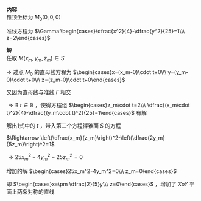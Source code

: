 **内容**  
锥顶坐标为 $M_0(0,0,0)$  
  
准线方程为 $\Gamma:\begin{cases}\dfrac{x^2}{4}-\dfrac{y^2}{25}=1\\\ z=2\end{cases}$  
  
**解**  
任取 $M(x_m,y_m,z_m)\in S$  
  
$\Rightarrow$ 过点 $M_0$ 的直母线方程为 $\begin{cases}x=(x_m-0)\cdot t+0\\\ y=(y_m-0)\cdot t+0\\\ z=(z_m-0)\cdot t+0\end{cases}$  
  
又因为直母线与准线 $\Gamma$ 相交  
  
$\Rightarrow\exists\ t\in\mathbb R$ ，使得方程组 $\begin{cases}z_m\cdot t=2\\\ \dfrac{(x_m\cdot t)^2}{4}-\dfrac{(y_m\cdot t)^2}{25}=1\end{cases}$ 有解  
  
解出1式中的 $t$ ，带入第二个方程得锥面 $S$ 的方程  
  
$\Rightarrow \left(\dfrac{x_m}{z_m}\right)^2-\left(\dfrac{2y_m}{5z_m}\right)^2=1$  
  
$\Rightarrow25x_m^2-4y_m^2-25z_m^2=0$  
  
增加的解 $\begin{cases}25x_m^2-4y_m^2=0\\\ z_m=0\end{cases}$  
  
即 $\begin{cases}x=\pm \dfrac{2}{5}y\\\ z=0\end{cases}$ ，增加了 $XoY$ 平面上两条对称的直线  

